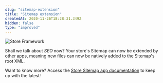 ```yaml
---
slug: "sitemap-extension"
title: "Sitemap extension"
createdAt: 2020-11-26T18:28:31.349Z
hidden: false
type: "improved"
---
```


![Store Framework](https://raw.githubusercontent.com/vtexdocs/dev-portal-content/main/images/sitemap-extension-0.png)

Shall we talk about *SEO* now? Your store's Sitemap can now be extended by other apps, meaning new files can now be natively added to the Sitemap's root XML.

Want to know more? Access the [Store Sitemap app documentation](https://vtex.io/docs/components/functional/vtex.store-sitemap@2.13.3/) to keep up with the latest!
